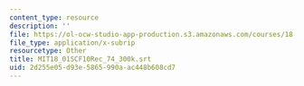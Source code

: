 ```yaml
---
content_type: resource
description: ''
file: https://ol-ocw-studio-app-production.s3.amazonaws.com/courses/18-01sc-single-variable-calculus-fall-2010/2d255e05d93e5865990aac448b608cd7_MIT18_01SCF10Rec_74_300k.vtt
file_type: application/x-subrip
resourcetype: Other
title: MIT18_01SCF10Rec_74_300k.srt
uid: 2d255e05-d93e-5865-990a-ac448b608cd7
---
```


